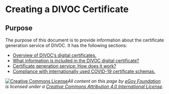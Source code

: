 # Creating a DIVOC Certificate

## Purpose&#x20;

The purpose of this document is to provide information about the certificate generation service of DIVOC. It has the following sections:

* [Overview of DIVOC’s digital certificates.](overview-of-divocs-digital-certificates.md)
* [What information is included in the DIVOC digital certificate?](what-information-is-included-in-the-divoc-certificate.md)&#x20;
* [Certificate generation service: How does it work?](divocs-certificate-generation-service-how-does-it-work.md)&#x20;
* [Compliance with internationally used COVID-19 certificate schemas.](compliance-with-internationally-used-covid-19-certificate-schemas.md)



[![Creative Commons License](https://i.creativecommons.org/l/by/4.0/80x15.png)](http://creativecommons.org/licenses/by/4.0/)_All content on this page by_ [_eGov Foundation_](https://egov.org.in/) _is licensed under a_ [_Creative Commons Attribution 4.0 International License_](http://creativecommons.org/licenses/by/4.0/)_._
